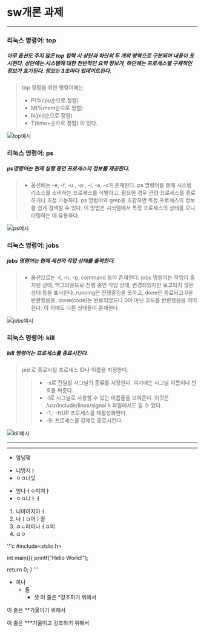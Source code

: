 # sw개론 과제

- - -

### 리눅스 명령어: top
##### 아무 옵션도 주지 않은 top 입력 시 상단과 하단의 두 개의 영역으로 구분되어 내용이 표시된다. 상단에는 시스템에 대한 전반적인 요약 정보가, 하단에는 프로세스별 구체적인 정보가 표기된다. 정보는 3초마다 업데이트된다.
> top 정렬을 위한 명령어에는
> * P(%cpu순으로 정렬)
> * M(%mem순으로 정렬)
> * N(pid순으로 정렬)
> * T(time+순으로 정렬)
이 있다.

![top예시](https://img1.daumcdn.net/thumb/R1280x0/?scode=mtistory2&fname=https%3A%2F%2Fblog.kakaocdn.net%2Fdn%2FRZup6%2FbtrI8QMZboA%2FPFgF1f7UT6aoXk95dZgnLK%2Fimg.png)

### 리눅스 명령어: ps
##### ps명령어는 현재 실행 중인 프로세스의 정보를 제공한다.
> * 옵션에는 -e, -f, -u <username>, -p <proces ID>, -l, -a, -x가 존재한다.
> ps 명령어를 통해 시스템 리소스를 소비하는 프로세스를 식별하고, 필요한 경우 관련 프로세스를 종료하거나 조정 가능하다.
> ps 명령어와 grep을 조합하면 특정 프로세스의 정보를 쉽게 검색할 수 있다. 이 방법은 시싀템에서 특정 프로세스의 상태를 모니터링하는 데 유용하다.

![ps예시](https://search.pstatic.net/common/?src=http%3A%2F%2Fblogfiles.naver.net%2FMjAxNzA2MTFfMTY2%2FMDAxNDk3MTQ5MDE4OTkx.v4YrwjBf651vBVNzKwM9xjBY0SEpu3bmyv-BoBqpmksg.hUafgHpseGkZSljeI5mYp44x6H5toGSFpFXy1l-9Kk0g.JPEG.sera3579%2F2.JPG&type=sc960_832)

### 리눅스 명령어: jobs
##### jobs 명령어는 현제 세션의 작업 상태를 출력한다.
> * 옵션으로는 -l, -n, -p, command 등이 존재한다.
> jobs 명령어는 작업이 중지된 상태, 백그라운드로 진행 중인 작업 상태, 변경되었지만 보고되지 않은 상태 등을 표시한다.
> running은 진행중임을 뜻하고, done은 종료되고 0을 반환했음을, done(code)는 완료되었으나 0이 아닌 코드를 반환했음음 의미한다. 
> 이 외에도 다른 상태들이 존재한다.

![jobs예시](https://dbscthumb-phinf.pstatic.net/4938_000_1/20170710154910976_RX87MMBQ3.jpg/ka38_149_i2.jpg?type=w575_fst_n&wm=Y)

### 리눅스 명령어: kill
##### kill 명령어는 프로세스를 종료시킨다.
> pid 로 종료시킬 프로세스 ID나 이름을 지정한다.
>  > * -s로 전달할 시그널의 종류를 지정한다. 여기에는 시그널 이름이나 번호를 써준다.
>  > * -l로 시그널로 사용할 수 있는 이름들을 보여준다. 이것은 /usr/include/linux/signal.h 파일에서도 알 수 있다.
>  > * -1,: -HUP 프로세스를 재활성화한다.
>  > * -9: 프로세스를 강제로 종료시킨다.

![kill예시](https://dbscthumb-phinf.pstatic.net/4938_000_1/20170705204102763_BIV3YDDFB.jpg/ka38_154_i2.jpg?type=w575_fst_n&wm=Y)

---
***
+ 엄닝멎
- 니멍지ㅏ
- ㅇㅁ너잊
* 임나ㅓㅇ미저ㅏ
* ㅇㅁ니ㅏㅓ
1. 니마어지아ㅓ
2. 나ㅣㅁ어ㅣ장
3. ㅁㄴ러미나ㅓㅍ미
4. ㅁㅇ

'''c
#include<stdio.h>

int main(){
 printf("Hello World!");
 
 return 0;
}
'''

* 하나
  * 둘
    * 셋
 이 줄은 *강조하기 위해서

이 줄은 **기울이기 위해서

이 줄은 ***기울이고 강조하기 위해서
